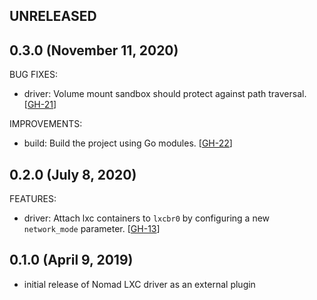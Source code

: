## UNRELEASED

## 0.3.0 (November 11, 2020)

BUG FIXES:
* driver: Volume mount sandbox should protect against path traversal. [[GH-21](https://github.com/hashicorp/nomad-driver-lxc/pull/21)]

IMPROVEMENTS:
* build: Build the project using Go modules. [[GH-22](https://github.com/hashicorp/nomad-driver-lxc/pull/22)]

## 0.2.0 (July 8, 2020)

FEATURES:
* driver: Attach lxc containers to `lxcbr0` by configuring a new `network_mode` parameter. [[GH-13](https://github.com/hashicorp/nomad-driver-lxc/pull/13)]

## 0.1.0 (April 9, 2019)

* initial release of Nomad LXC driver as an external plugin
